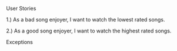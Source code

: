 User Stories

  1.) As a bad song enjoyer, I want to watch the lowest rated songs.
  
  2.) As a good song enjoyer, I want to watch the highest rated songs.

Exceptions

